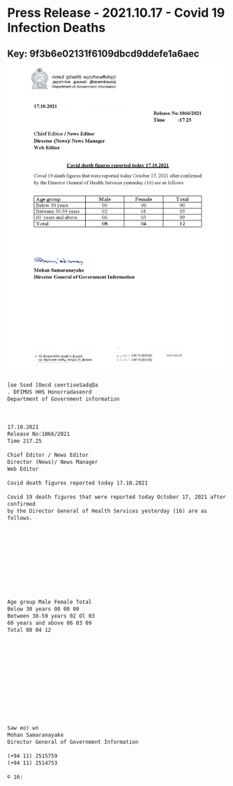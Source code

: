 # Press Release  - 2021.10.17 - Covid 19 Infection Deaths 
Key: 9f3b6e02131f6109dbcd9ddefe1a6aec 
![img](img/9f3b6e02131f6109dbcd9ddefe1a6aec.jpg)
---
```
[oe Ssed [Oecd ceertioeSadqQa
. DFIMUS HHS Honorradasenrd
Department of Government information

 

17.10.2021
Release No:1066/2021
Time 217.25

Chief Editor / News Editor
Director (News)/ News Manager
Web Editor

Covid death figures reported today 17.10.2021

Covid 19 death figures that were reported today October 17, 2021 after confirmed
by the Director General of Health Services yesterday (16) are as follows.

 

 

 

 

 

Age group Male Female Total
Below 30 years 00 00 00
Between 30-59 years 02 Ol 03
60 years and above 06 03 09
Total 08 04 12

 

 

 

 

 

 

Saw eo) wn
Mohan Samaranayake
Director General of Government Information

(+94 11) 2515759
(+94 11) 2514753

© 16:

 

```
